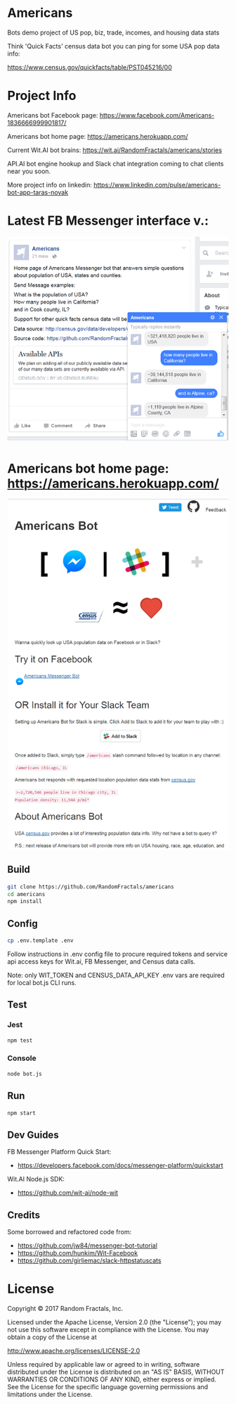 # Americans

Bots demo project of US pop, biz, trade, incomes, and housing data stats

Think 'Quick Facts' census data bot you can ping for some USA pop data info:

https://www.census.gov/quickfacts/table/PST045216/00

# Project Info

Americans bot Facebook page: https://www.facebook.com/Americans-1836666999901817/

Americans bot home page: https://americans.herokuapp.com/

Current Wit.AI bot brains: https://wit.ai/RandomFractals/americans/stories

API.AI bot engine hookup and Slack chat integration coming to chat clients near you soon.

More project info on linkedin: https://www.linkedin.com/pulse/americans-bot-app-taras-novak

# Latest FB Messenger interface v.: 

![Alt text](https://github.com/RandomFractals/americans/blob/master/screens/AmericansBotMVP.png?raw=true 
 "latest") 

# Americans bot home page: https://americans.herokuapp.com/

![Alt text](https://github.com/RandomFractals/americans/blob/master/screens/AmericansBotHomePageTake3.png
 "Americans Bot home page dev in progress...") 

## Build

```bash
git clone https://github.com/RandomFractals/americans
cd americans
npm install
```

## Config
```bash
cp .env.template .env
```
Follow instructions in .env config file to procure required tokens 
and service api access keys for Wit.ai, FB Messenger, and Census data calls.

Note: only WIT_TOKEN and CENSUS_DATA_API_KEY .env vars are required for local bot.js CLI runs.

## Test
### Jest
```bash
npm test 
```

### Console
```bash
node bot.js
``` 

## Run
```bash
npm start 
```

## Dev Guides
FB Messenger Platform Quick Start:

* https://developers.facebook.com/docs/messenger-platform/quickstart

Wit.AI Node.js SDK:

* https://github.com/wit-ai/node-wit

## Credits
Some borrowed and refactored code from:

* https://github.com/jw84/messenger-bot-tutorial
* https://github.com/hunkim/Wit-Facebook
* https://github.com/girliemac/slack-httpstatuscats


# License

Copyright © 2017 Random Fractals, Inc.

Licensed under the Apache License, Version 2.0 (the "License");
you may not use this software except in compliance with the License.
You may obtain a copy of the License at

http://www.apache.org/licenses/LICENSE-2.0

Unless required by applicable law or agreed to in writing, software
distributed under the License is distributed on an "AS IS" BASIS,
WITHOUT WARRANTIES OR CONDITIONS OF ANY KIND, either express or implied.
See the License for the specific language governing permissions and
limitations under the License.